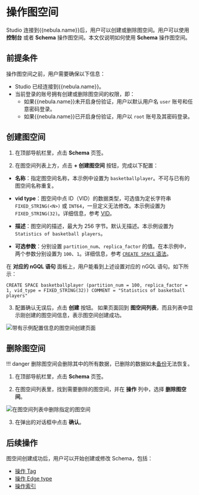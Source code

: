 # 操作图空间

Studio 连接到{{nebula.name}}后，用户可以创建或删除图空间。用户可以使用 **控制台** 或者 **Schema** 操作图空间。本文仅说明如何使用 **Schema** 操作图空间。

## 前提条件

操作图空间之前，用户需要确保以下信息：

- Studio 已经连接到{{nebula.name}}。
- 当前登录的账号拥有创建或删除图空间的权限，即：
  - 如果{{nebula.name}}未开启身份验证，用户以默认用户名 `user` 账号和任意密码登录。
  - 如果{{nebula.name}}已开启身份验证，用户以 `root` 账号及其密码登录。

## 创建图空间

1. 在顶部导航栏里，点击 **Schema** 页签。

2. 在图空间列表上方，点击 **+ 创建图空间** 按钮，完成以下配置：

  - **名称**：指定图空间名称，本示例中设置为 `basketballplayer`。不可与已有的图空间名称重复。

  - **vid type**：图空间中点 ID（VID）的数据类型，可选值为定长字符串 `FIXED_STRING(<N>)` 或 `INT64`，一旦定义无法修改。本示例设置为`FIXED_STRING(32)`。详细信息，参考 [VID](../../1.introduction/3.vid.md)。

  - **描述**：图空间的描述，最大为 256 字节。默认无描述。本示例设置为`Statistics of basketball players`。

  - **可选参数**：分别设置 `partition_num`、`replica_factor` 的值。在本示例中，两个参数分别设置为 `100`、`1`。详细信息，参考 [`CREATE SPACE` 语法](../../3.ngql-guide/9.space-statements/1.create-space.md "点击前往 CREATE SPACE")。

  在 **对应的 nGQL 语句** 面板上，用户能看到上述设置对应的 nGQL 语句。如下所示：

  ```ngql
  CREATE SPACE basketballplayer (partition_num = 100, replica_factor = 1, vid_type = FIXED_STRING(32)) COMMENT = "Statistics of basketball players"
  ```

3. 配置确认无误后，点击 **创建** 按钮。
  如果页面回到 **图空间列表**，而且列表中显示刚创建的图空间信息，表示图空间创建成功。

![带有示例配置信息的图空间创建页面](https://docs-cdn.nebula-graph.com.cn/figures/st-ug-006-cn.png "图空间创建页面")

## 删除图空间

!!! danger
    删除图空间会删除其中的所有数据，已删除的数据如未[备份](../../backup-and-restore/3.manage-snapshot.md)无法恢复。

1. 在顶部导航栏里，点击 **Schema** 页签。

2. 在图空间列表里，找到需要删除的图空间，并在 **操作** 列中，选择 **删除图空间**。

  ![在图空间列表中删除指定的图空间](https://docs-cdn.nebula-graph.com.cn/figures/st-ug-007-cn.png "删除图空间")

3. 在弹出的对话框中点击 **确认**。

## 后续操作

图空间创建成功后，用户可以开始创建或修改 Schema，包括：

- [操作 Tag](st-ug-crud-tag.md)
- [操作 Edge type](st-ug-crud-edge-type.md)
- [操作索引](st-ug-crud-index.md)
